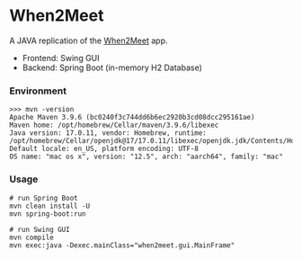 # When2Meet
A JAVA replication of the [When2Meet](https://www.when2meet.com/) app.
- Frontend: Swing GUI
- Backend: Spring Boot (in-memory H2 Database) 

### Environment
```shell
>>> mvn -version
Apache Maven 3.9.6 (bc0240f3c744dd6b6ec2920b3cd08dcc295161ae)
Maven home: /opt/homebrew/Cellar/maven/3.9.6/libexec
Java version: 17.0.11, vendor: Homebrew, runtime: /opt/homebrew/Cellar/openjdk@17/17.0.11/libexec/openjdk.jdk/Contents/Home
Default locale: en_US, platform encoding: UTF-8
OS name: "mac os x", version: "12.5", arch: "aarch64", family: "mac"
```

### Usage
```shell
# run Spring Boot
mvn clean install -U
mvn spring-boot:run

# run Swing GUI
mvn compile
mvn exec:java -Dexec.mainClass="when2meet.gui.MainFrame"
```